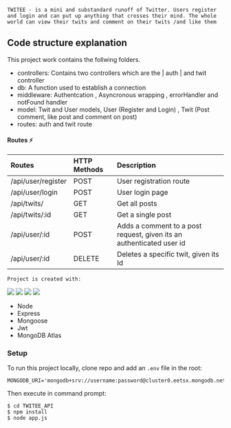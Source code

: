 ```
TWITEE - is a mini and substandard runoff of Twitter. Users register and login and can put up anything that crosses their mind. The whole world can view their twits and comment on their twits /and like them
```

## Code structure explanation

This project work contains the follwing folders.

- controllers: Contains two controllers which are the | auth | and twit controller
- db: A function used to establish a connection
- middleware: Authentcation , Asyncronous wrapping , errorHandler and notFound handler
- model: Twit and User models, User (Register and Login) , Twit (Post comment, like post and comment on post)
- routes: auth and twit route

#### Routes ⚡

| Routes             | HTTP Methods | Description                                                          |
| :----------------- | :----------- | :------------------------------------------------------------------- |
| /api/user/register | POST         | User registration route                                              |
| /api/user/login    | POST         | User login page                                                      |
| /api/twits/        | GET          | Get all posts                                                        |
| /api/twits/:id     | GET          | Get a single post                                                    |
| /api/user/:id      | POST         | Adds a comment to a post request, given its an authenticated user id |
| /api/user/:id      | DELETE       | Deletes a specific twit, given its Id                                |

```
Project is created with:
```

<p>
<img src="https://img.shields.io/badge/-MongoDB%20-1AA121?style=for-the-badge&logo=mongodb&logoColor=green">
<img src="https://img.shields.io/badge/-Expressjs%20-%23323330?style=for-the-badge&logo=express">
<img src="https://img.shields.io/badge/jsonwebtoken%20-%2320232a.svg?&style=for-the-badge&logo=jwt" >   
<img src="https://img.shields.io/badge/-Nodejs%20-%23323330?style=for-the-badge&logo=Node.js&logoColor=green">
</p>

- Node
- Express
- Mongoose
- Jwt
- MongoDB Atlas

### Setup

To run this project locally, clone repo and add an `.env` file in the root:

```
MONGODB_URI='mongodb+srv://username:password@cluster0.eetsx.mongodb.net/database_name'
```

Then execute in command prompt:

```
$ cd TWITEE_API
$ npm install
$ node app.js
```
